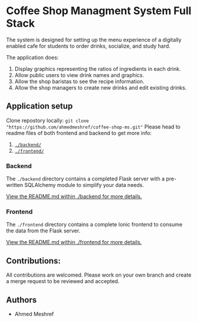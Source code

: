 # Coffee Shop Managment System Full Stack

The system is designed for setting up the menu experience of a digitally enabled cafe for students to order drinks, socialize, and study hard.

The application does:

1) Display graphics representing the ratios of ingredients in each drink.
2) Allow public users to view drink names and graphics.
3) Allow the shop baristas to see the recipe information.
4) Allow the shop managers to create new drinks and edit existing drinks.

## Application setup

Clone repostory locally:
  `git clone "https://github.com/ahmedmeshref/coffee-shop-ms.git"`
Please head to readme files of both frontend and backend to get more info:

1. [`./backend/`](./backend/README.md)
2. [`./frontend/`](./frontend/README.md)

### Backend

The `./backend` directory contains a completed Flask server with a pre-written SQLAlchemy module to simplify your data needs. 

[View the README.md within ./backend for more details.](./backend/README.md)

### Frontend

The `./frontend` directory contains a complete Ionic frontend to consume the data from the Flask server.

[View the README.md within ./frontend for more details.](./frontend/README.md)

## Contributions:
All contributions are welcomed. Please work on your own branch and create a merge request to be reviewed and accepted.

## Authors
- Ahmed Meshref
